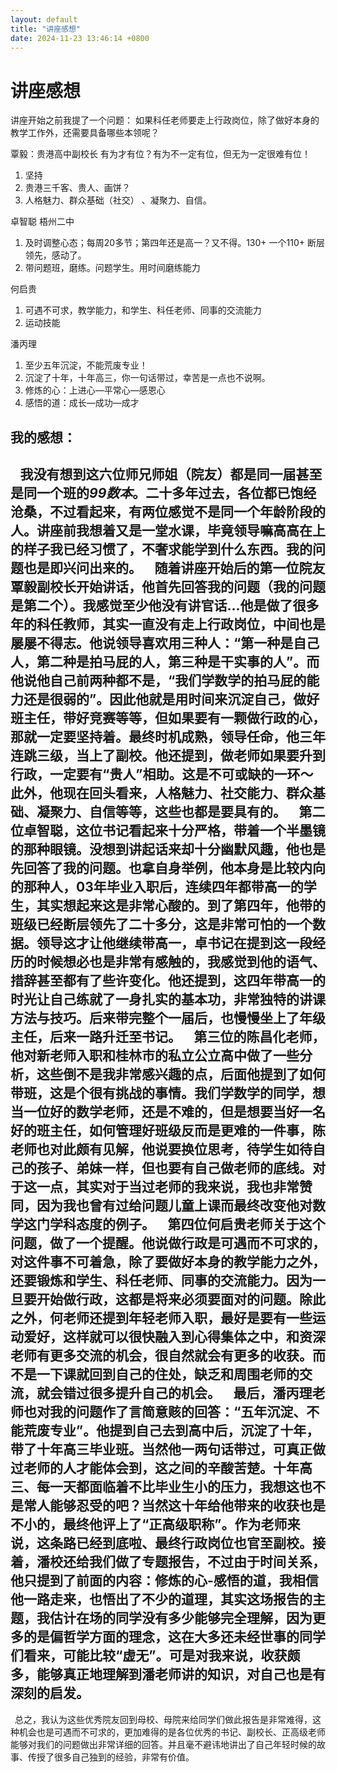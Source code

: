 ```yaml
---
layout: default
title: "讲座感想"
date: 2024-11-23 13:46:14 +0800
---
```


# 讲座感想

讲座开始之前我提了一个问题：
如果科任老师要走上行政岗位，除了做好本身的教学工作外，还需要具备哪些本领呢？

覃毅：贵港高中副校长
有为才有位？有为不一定有位，但无为一定很难有位！ 
1. 坚持
2. 贵港三千客、贵人、画饼？
3. 人格魅力、群众基础（社交） 、凝聚力、自信。

卓智聪 梧州二中
1.  及时调整心态；每周20多节；第四年还是高一？又不得。130+ 一个110+ 断层领先，感动了。
2.  带问题班，磨练。问题学生。用时间磨练能力

何启贵
1. 可遇不可求，教学能力，和学生、科任老师、同事的交流能力
2. 运动技能

潘丙理
1. 至少五年沉淀，不能荒废专业！
2. 沉淀了十年，十年高三，你一句话带过，幸苦是一点也不说啊。
3. 修炼的心：上进心—平常心—感恩心
4. 感悟的道：成长—成功—成才

## 我的感想：
&ensp; 我没有想到这六位师兄师姐（院友）都是同一届甚至是同一个班的*99数本*。二十多年过去，各位都已饱经沧桑，不过看起来，有两位感觉不是同一个年龄阶段的人。讲座前我想着又是一堂水课，毕竟领导嘛高高在上的样子我已经习惯了，不奢求能学到什么东西。我的问题也是即兴问出来的。
&ensp; 随着讲座开始后的第一位院友覃毅副校长开始讲话，他首先回答我的问题（我的问题是第二个）。我感觉至少他没有讲官话...他是做了很多年的科任教师，其实一直没有走上行政岗位，中间也是屡屡不得志。他说领导喜欢用三种人：“第一种是自己人，第二种是拍马屁的人，第三种是干实事的人”。而他说他自己前两种都不是，“我们学数学的拍马屁的能力还是很弱的”。因此他就是用时间来沉淀自己，做好班主任，带好竞赛等等，但如果要有一颗做行政的心，那就一定要坚持着。最终时机成熟，领导任命，他三年连跳三级，当上了副校。他还提到，做老师如果要升到行政，一定要有“贵人”相助。这是不可或缺的一环～此外，他现在回头看来，人格魅力、社交能力、群众基础、凝聚力、自信等等，这些也都是要具有的。
&ensp; 第二位卓智聪，这位书记看起来十分严格，带着一个半墨镜的那种眼镜。没想到讲起话来却十分幽默风趣，他也是先回答了我的问题。也拿自身举例，他本身是比较内向的那种人，03年毕业入职后，连续四年都带高一的学生，其实想起来这是非常心酸的。到了第四年，他带的班级已经断层领先了二十多分，这是非常可怕的一个数据。领导这才让他继续带高一，卓书记在提到这一段经历的时候想必也是非常有感触的，我感觉到他的语气、措辞甚至都有了些许变化。他还提到，这四年带高一的时光让自己练就了一身扎实的基本功，非常独特的讲课方法与技巧。后来带完整个一届后，也慢慢坐上了年级主任，后来一路升迁至书记。
&ensp; 第三位的陈昌化老师，他对新老师入职和桂林市的私立公立高中做了一些分析，这些倒不是我非常感兴趣的点，后面他提到了如何带班，这是个很有挑战的事情。我们学数学的同学，想当一位好的数学老师，还是不难的，但是想要当好一名好的班主任，如何管理好班级反而是更难的一件事，陈老师也对此颇有见解，他说要换位思考，待学生如待自己的孩子、弟妹一样，但也要有自己做老师的底线。对于这一点，其实对于当过老师的我来说，我也非常赞同，因为我也曾有过给问题儿童上课而最终改变他对数学这门学科态度的例子。
&ensp; 第四位何启贵老师关于这个问题，做了一个提醒。他说做行政是可遇而不可求的，对这件事不可着急，除了要做好本身的教学能力之外，还要锻炼和学生、科任老师、同事的交流能力。因为一旦要开始做行政，这都是将来必须要面对的问题。除此之外，何老师还提到年轻老师入职，最好是要有一些运动爱好，这样就可以很快融入到心得集体之中，和资深老师有更多交流的机会，很自然就会有更多的收获。而不是一下课就回到自己的住处，缺乏和周围老师的交流，就会错过很多提升自己的机会。
&ensp; 最后，潘丙理老师也对我的问题作了言简意赅的回答：“五年沉淀、不能荒废专业”。他提到自己去到高中后，沉淀了十年，带了十年高三毕业班。当然他一两句话带过，可真正做过老师的人才能体会到，这之间的辛酸苦楚。十年高三、每一天都面临着不比毕业生小的压力，我想这也不是常人能够忍受的吧？当然这十年给他带来的收获也是不小的，最终他评上了“正高级职称”。作为老师来说，这条路已经到底啦、最终行政岗位也官至副校。接着，潘校还给我们做了专题报告，不过由于时间关系，他只提到了前面的内容：修炼的心-感悟的道，我相信他一路走来，也悟出了不少的道理，其实这场报告的主题，我估计在场的同学没有多少能够完全理解，因为更多的是偏哲学方面的理念，这在大多还未经世事的同学们看来，可能比较“虚无”。可是对我来说，收获颇多，能够真正地理解到潘老师讲的知识，对自己也是有深刻的启发。
---
&ensp;总之，我认为这些优秀院友回到母校、母院来给同学们做此报告是非常难得，这种机会也是可遇而不可求的，更加难得的是各位优秀的书记、副校长、正高级老师能够对我们的问题做出非常详细的回答。并且毫不避讳地讲出了自己年轻时候的故事、传授了很多自己独到的经验，非常有价值。

